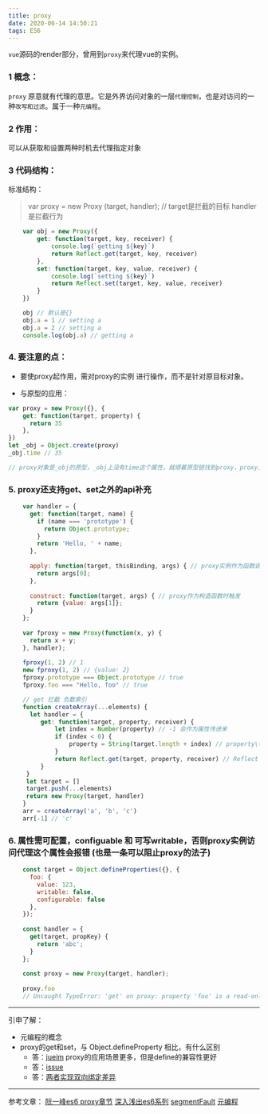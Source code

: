 ```yaml
---
title: proxy
date: 2020-06-14 14:50:21
tags: ES6
---
```


`vue`源码的render部分，曾用到`proxy`来代理vue的实例。

### 1 概念：
`proxy` 原意就有代理的意思。它是外界访问对象的一层`代理控制`，也是对访问的一种`改写和过滤`。属于一种`元编程`。

### 2 作用：
可以从获取和设置两种时机去代理指定对象

### 3 代码结构：

标准结构：
> var proxy = new Proxy (target, handler);  // target是拦截的目标  handler是拦截行为


```javascript
    var obj = new Proxy({
        get: function(target, key, receiver) {
            console.log(`getting ${key}`)
            return Reflect.get(target, key, receiver)
        },
        set: function(target, key, value, receiver) {
            console.log(`setting ${key}`)
            return Reflect.set(target, key, value, receiver)
        }
    })

    obj // 默认是{}    
    obj.a = 1 // setting a
    obj.a = 2 // setting a
    console.log(obj.a) // getting a
```

### 4. 要注意的点：
+ 要使proxy起作用，需对proxy的实例 进行操作，而不是针对原目标对象。

+ 与原型的应用：
```javascript
var proxy = new Proxy({}, {
    get: function(target, property) {
      return 35
    },
})
let _obj = Object.create(proxy)
_obj.time // 35

// proxy对象是_obj的原型，_obj上没有time这个属性，就顺着原型链找到proxy，proxy上的任何属性都会返回35
```

### 5. proxy还支持get、set之外的api补充

```javascript
    var handler = {
      get: function(target, name) {
        if (name === 'prototype') {
          return Object.prototype;
        }
        return 'Hello, ' + name;
      },
    
      apply: function(target, thisBinding, args) { // proxy实例作为函数调用时触发
        return args[0];
      },
    
      construct: function(target, args) { // proxy作为构造函数时触发
        return {value: args[1]};
      }
    };
    
    var fproxy = new Proxy(function(x, y) {
      return x + y;
    }, handler);
    
    fproxy(1, 2) // 1
    new fproxy(1, 2) // {value: 2}
    fproxy.prototype === Object.prototype // true
    fproxy.foo === "Hello, foo" // true
```

```javascript
    // get 拦截 负数索引
    function createArray(...elements) {
      let handler = {
         get: function(target, property, receiver) { 
             let index = Number(property) // -1 会作为属性传进来
             if (index < 0) {
                 property = String(target.length + index) // property\target 是可以修改的 奇怪...
             }
             return Reflect.get(target, property, receiver) // Reflect is what
         }
     }
     let target = []
     target.push(...elements)
     return new Proxy(target, handler)
    }
    arr = createArray('a', 'b', 'c')
    arr[-1] // 'c'
```

### 6. 属性需可配置，configuable 和 可写writable，否则proxy实例访问代理这个属性会报错 (也是一条可以阻止proxy的法子)
```javascript
    const target = Object.defineProperties({}, {
      foo: {
        value: 123,
        writable: false,
        configurable: false
      },
    });
    
    const handler = {
      get(target, propKey) {
        return 'abc';
      }
    };
    
    const proxy = new Proxy(target, handler);
    
    proxy.foo
    // Uncaught TypeError: 'get' on proxy: property 'foo' is a read-only and non-configurable data property on the proxy target but the proxy did not return its actual value (expected '123' but got 'abc')
```

--- 
引申了解：
+ 元编程的概念
+ proxy的get和set，与 Object.defineProperty 相比，有什么区别
    - 答：[jueim](https://juejin.im/post/5be4f7cfe51d453339084530) proxy的应用场景更多，但是define的兼容性更好
    - 答：[issue](https://github.com/YvetteLau/Blog/issues/25)
    - 答：[两者实现双向绑定差异](https://juejin.im/post/5acd0c8a6fb9a028da7cdfaf)
---
参考文章：
[阮一峰es6 proxy章节](https://es6.ruanyifeng.com/#docs/proxy)
[深入浅出es6系列](https://www.infoq.cn/article/es6-in-depth-proxies-and-reflect)
[segmentFault](https://www.infoq.cn/article/es6-in-depth-proxies-and-reflect)
[元编程](https://developer.mozilla.org/zh-CN/docs/Web/JavaScript/Guide/Meta_programming)